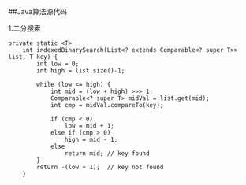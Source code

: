 ##Java算法源代码

1.二分搜索
	
	private static <T>
	    int indexedBinarySearch(List<? extends Comparable<? super T>> list, T key) {
	        int low = 0;
	        int high = list.size()-1;
	
	        while (low <= high) {
	            int mid = (low + high) >>> 1;
	            Comparable<? super T> midVal = list.get(mid);
	            int cmp = midVal.compareTo(key);
	
	            if (cmp < 0)
	                low = mid + 1;
	            else if (cmp > 0)
	                high = mid - 1;
	            else
	                return mid; // key found
	        }
	        return -(low + 1);  // key not found
	    }